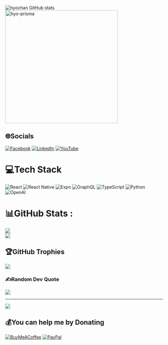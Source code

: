 ![hyochan GitHub stats](https://server.dooboo.io/github-stats/hyochan)
<img width="360" alt="hyo-prisma" src="https://user-images.githubusercontent.com/27461460/121029792-dd587e80-c7e3-11eb-8564-851ac5246c10.png">


## 🌐Socials
[![Facebook](https://img.shields.io/badge/Facebook-%231877F2.svg?logo=Facebook&logoColor=white)](https://facebook.com/100016992373940) [![LinkedIn](https://img.shields.io/badge/LinkedIn-%230077B5.svg?logo=linkedin&logoColor=white)](https://linkedin.com/in/hyo-chan-jang-b88a82192) [![YouTube](https://img.shields.io/badge/YouTube-%23FF0000.svg?logo=YouTube&logoColor=white)](https://www.youtube.com/channel/UCy0YwPrjRbcmb4A110xx4zg) 

# 💻Tech Stack
![React](https://img.shields.io/badge/react-%2320232a.svg?style=for-the-badge&logo=react&logoColor=%2361DAFB)
![React Native](https://img.shields.io/badge/react_native-%2320232a.svg?style=for-the-badge&logo=react&logoColor=%2361DAFB) 
![Expo](https://img.shields.io/badge/expo-1C1E24?style=for-the-badge&logo=expo&logoColor=#D04A37)
![GraphQL](https://img.shields.io/badge/-GraphQL-E10098?style=for-the-badge&logo=graphql&logoColor=white)
![TypeScript](https://img.shields.io/badge/typescript-%23007ACC.svg?style=for-the-badge&logo=typescript&logoColor=white)
![Python](https://img.shields.io/badge/python-%23007ACC.svg?style=for-the-badge&logo=python&logoColor=white)
![OpenAI](https://img.shields.io/badge/openai-%2320232a.svg?style=for-the-badge&logo=openai&logoColor=%2361DAFB)

# 📊GitHub Stats :
![](https://github-readme-stats.vercel.app/api?username=hyochan&include_all_commits=true&count_private=true&show_icons=true&theme=radical)<br/>
![](https://github-readme-stats.vercel.app/api/top-langs/?username=hyochan&hide_border=false&include_all_commits=false&count_private=false&layout=compact&theme=radical)<br/>

## 🏆GitHub Trophies
![](https://github-profile-trophy.vercel.app/?username=hyochan&theme=radical&no-frame=false&no-bg=false&margin-w=4)

### ✍️Random Dev Quote
![](https://quotes-github-readme.vercel.app/api?type=horizontal&theme=radical)

---
![](https://komarev.com/ghpvc/?username=hyochan&label=Visitors+Count&color=brightgreen)

  ## 💰You can help me by Donating
  [![BuyMeACoffee](https://img.shields.io/badge/Buy%20Me%20a%20Coffee-ffdd00?style=for-the-badge&logo=buy-me-a-coffee&logoColor=black)](https://buymeacoffee.com/dooboolab) [![PayPal](https://img.shields.io/badge/PayPal-00457C?style=for-the-badge&logo=paypal&logoColor=white)](https://paypal.me/dooboolab) 

  <!-- Proudly created with GPRM ( https://gprm.itsvg.in ) -->
  
